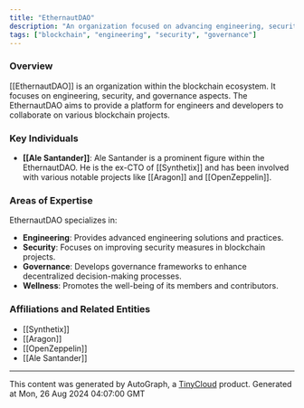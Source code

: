 ```yaml
---
title: "EthernautDAO"
description: "An organization focused on advancing engineering, security, and governance within the blockchain ecosystem."
tags: ["blockchain", "engineering", "security", "governance"]
---
```


### Overview
[[EthernautDAO]] is an organization within the blockchain ecosystem. It focuses on engineering, security, and governance aspects. The EthernautDAO aims to provide a platform for engineers and developers to collaborate on various blockchain projects.

### Key Individuals
- **[[Ale Santander]]**: Ale Santander is a prominent figure within the EthernautDAO. He is the ex-CTO of [[Synthetix]] and has been involved with various notable projects like [[Aragon]] and [[OpenZeppelin]].

### Areas of Expertise
EthernautDAO specializes in:
- **Engineering**: Provides advanced engineering solutions and practices.
- **Security**: Focuses on improving security measures in blockchain projects.
- **Governance**: Develops governance frameworks to enhance decentralized decision-making processes.
- **Wellness**: Promotes the well-being of its members and contributors.

### Affiliations and Related Entities
- [[Synthetix]]
- [[Aragon]]
- [[OpenZeppelin]]
- [[Ale Santander]]

---
This content was generated by AutoGraph, a [TinyCloud](https://tinycloud.xyz/) product.
Generated at Mon, 26 Aug 2024 04:07:00 GMT